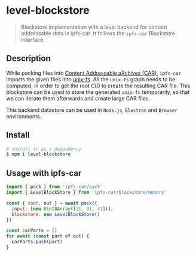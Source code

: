 # level-blockstore

> Blockstore implementation with a level backend for content addressable data in ipfs-car. It follows the `ipfs-car` Blockstore Interface.

## Description

While packing files into [Content Addressable aRchives (CAR)](https://github.com/ipld/specs/blob/master/block-layer/content-addressable-archives.md), `ipfs-car` imports the given files into [unix-fs](https://github.com/ipfs/specs/blob/master/UNIXFS.md#importing). All the `unix-fs` graph needs to be computed, in order to get the root CID to create the resulting CAR file. This blockstore can be used to store the generated `unix-fs` temporarily, so that we can iterate them afterwards and create large CAR files.

This backend datastore can be used in `Node.js`, `Electron` and `Browser` environments.

## Install

```sh
# install it as a dependency
$ npm i level-blockstore
```

## Usage with ipfs-car

```js
import { pack } from 'ipfs-car/pack'
import { LevelBlockStore } from 'ipfs-car/blockstore/memory'

const { root, out } = await pack({
  input: [new Uint8Array([21, 31, 41])],
  blockstore: new LevelBlockStore()
})

const carParts = []
for await (const part of out) {
  carParts.push(part)
}
```
